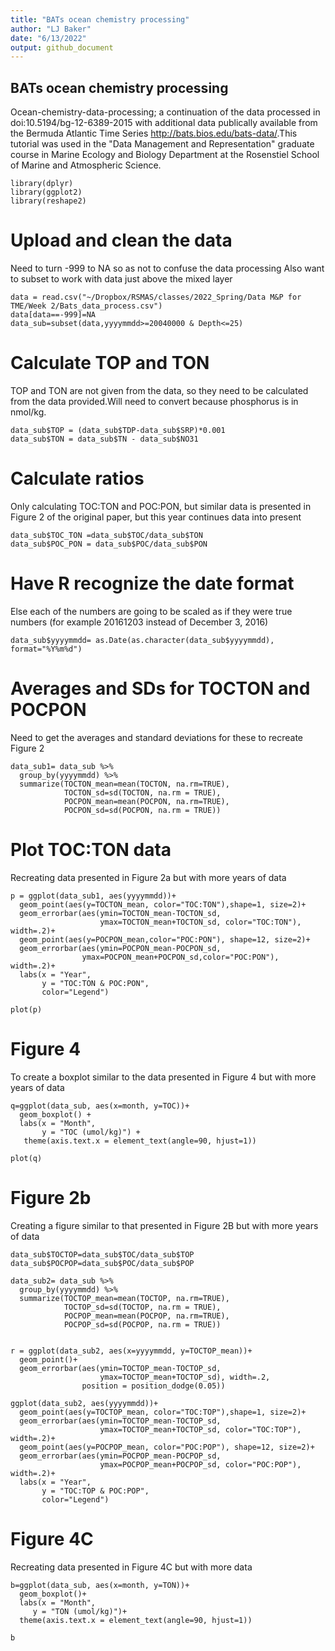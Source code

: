 ```yaml
---
title: "BATs ocean chemistry processing"
author: "LJ Baker"
date: "6/13/2022"
output: github_document
---
```


## BATs ocean chemistry processing
Ocean-chemistry-data-processing; a continuation of the data processed in doi:10.5194/bg-12-6389-2015 with additional data publically available from the Bermuda Atlantic Time Series <http://bats.bios.edu/bats-data/>.This tutorial was used in the "Data Management and Representation" graduate course in Marine Ecology and Biology Department at the Rosenstiel School of Marine and Atmospheric Science. 


```{r libraries needed}
library(dplyr)
library(ggplot2)
library(reshape2)
```

# Upload and clean the data

Need to turn -999 to NA so as not to confuse the data processing
Also want to subset to work with data just above the mixed layer

```{r}
data = read.csv("~/Dropbox/RSMAS/classes/2022_Spring/Data M&P for TME/Week 2/Bats_data_process.csv")
data[data==-999]=NA
data_sub=subset(data,yyyymmdd>=20040000 & Depth<=25)
```

# Calculate TOP and TON
TOP and TON are not given from the data, so they need to be calculated from the data provided.Will need to  convert because phosphorus is in nmol/kg.

```{r}
data_sub$TOP = (data_sub$TDP-data_sub$SRP)*0.001
data_sub$TON = data_sub$TN - data_sub$NO31
```

# Calculate ratios
Only calculating TOC:TON and POC:PON, but similar data is presented in Figure 2 of the original paper, but this year continues data into present 
```{r}
data_sub$TOC_TON =data_sub$TOC/data_sub$TON
data_sub$POC_PON = data_sub$POC/data_sub$PON
```

# Have R recognize the date format
Else each of the numbers are going to be scaled as if they were true numbers (for example 20161203 instead of December 3, 2016)
```{r}
data_sub$yyyymmdd= as.Date(as.character(data_sub$yyyymmdd), format="%Y%m%d")
```

# Averages and SDs for TOCTON and POCPON
Need to get the averages and standard deviations for these to recreate Figure 2
```{r}
data_sub1= data_sub %>%
  group_by(yyyymmdd) %>%
  summarize(TOCTON_mean=mean(TOCTON, na.rm=TRUE),
            TOCTON_sd=sd(TOCTON, na.rm = TRUE),
            POCPON_mean=mean(POCPON, na.rm=TRUE),
            POCPON_sd=sd(POCPON, na.rm = TRUE))
```

# Plot TOC:TON data
Recreating data presented in Figure 2a but with more years of data 
```{r}
p = ggplot(data_sub1, aes(yyyymmdd))+
  geom_point(aes(y=TOCTON_mean, color="TOC:TON"),shape=1, size=2)+
  geom_errorbar(aes(ymin=TOCTON_mean-TOCTON_sd,
                    ymax=TOCTON_mean+TOCTON_sd, color="TOC:TON"), width=.2)+
  geom_point(aes(y=POCPON_mean,color="POC:PON"), shape=12, size=2)+
  geom_errorbar(aes(ymin=POCPON_mean-POCPON_sd,
                ymax=POCPON_mean+POCPON_sd,color="POC:PON"), width=.2)+
  labs(x = "Year",
       y = "TOC:TON & POC:PON",
       color="Legend")
```

```{r, echo =FALSE}
plot(p)
```

# Figure 4
To create a boxplot similar to the data presented in Figure 4 but with more years of data
```{r}
q=ggplot(data_sub, aes(x=month, y=TOC))+
  geom_boxplot() + 
  labs(x = "Month",
       y = "TOC (umol/kg)") + 
   theme(axis.text.x = element_text(angle=90, hjust=1))
```

```{r, echo=FALSE}
plot(q)
```

# Figure 2b
Creating a figure similar to that presented in Figure 2B but with more years of data 
```{r}
data_sub$TOCTOP=data_sub$TOC/data_sub$TOP
data_sub$POCPOP=data_sub$POC/data_sub$POP

data_sub2= data_sub %>%
  group_by(yyyymmdd) %>%
  summarize(TOCTOP_mean=mean(TOCTOP, na.rm=TRUE),
            TOCTOP_sd=sd(TOCTOP, na.rm = TRUE),
            POCPOP_mean=mean(POCPOP, na.rm=TRUE),
            POCPOP_sd=sd(POCPOP, na.rm = TRUE))


r = ggplot(data_sub2, aes(x=yyyymmdd, y=TOCTOP_mean))+
  geom_point()+
  geom_errorbar(aes(ymin=TOCTOP_mean-TOCTOP_sd,
                    ymax=TOCTOP_mean+TOCTOP_sd), width=.2,
                position = position_dodge(0.05))

ggplot(data_sub2, aes(yyyymmdd))+
  geom_point(aes(y=TOCTOP_mean, color="TOC:TOP"),shape=1, size=2)+
  geom_errorbar(aes(ymin=TOCTOP_mean-TOCTOP_sd,
                    ymax=TOCTOP_mean+TOCTOP_sd, color="TOC:TOP"), width=.2)+
  geom_point(aes(y=POCPOP_mean, color="POC:POP"), shape=12, size=2)+
  geom_errorbar(aes(ymin=POCPOP_mean-POCPOP_sd,
                    ymax=POCPOP_mean+POCPOP_sd, color="POC:POP"), width=.2)+
  labs(x = "Year",
       y = "TOC:TOP & POC:POP",
       color="Legend")
```

# Figure 4C
Recreating data presented in Figure 4C but with more data 
```{r}
b=ggplot(data_sub, aes(x=month, y=TON))+
  geom_boxplot()+
  labs(x = "Month",
     y = "TON (umol/kg)")+ 
  theme(axis.text.x = element_text(angle=90, hjust=1))

b
```

